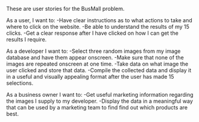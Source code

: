 These are user stories for the BusMall problem.

As a user, I want to:
-Have clear instructions as to what actions to take and where to click on the website.
-Be able to understand the results of my 15 clicks.
-Get a clear response after I have clicked on how I can get the results I require.


As a developer I want to:
-Select three random images from my image database and have them appear onscreen.
-Make sure that none of the images are repeated onscreen at one time.
-Take data on what image the user clicked and store that data.
-Compile the collected data and display it in a useful and visually appealing format after the user has made 15 selections.

As a business owner I want to:
-Get useful marketing information regarding the images I supply to my developer.
-Display the data in a meaningful way that can be used by a marketing team to find find out which products are best.
